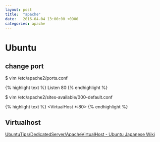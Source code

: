 ```yaml
---
layout: post
title:  "apache"
date:   2016-04-04 13:00:00 +0900
categories: apache
---
```


# Ubuntu

## change port

$ vim /etc/apache2/ports.conf  

{% highlight text %}
Listen 80
{% endhighlight %}

$ vim /etc/apache2/sites-available/000-default.conf  

{% highlight text %}
<VirtualHost *:80>
{% endhighlight %}

## Virtualhost

[UbuntuTips/DedicatedServer/ApacheVirtualHost - Ubuntu Japanese Wiki](https://wiki.ubuntulinux.jp/UbuntuTips/DedicatedServer/ApacheVirtualHost)


